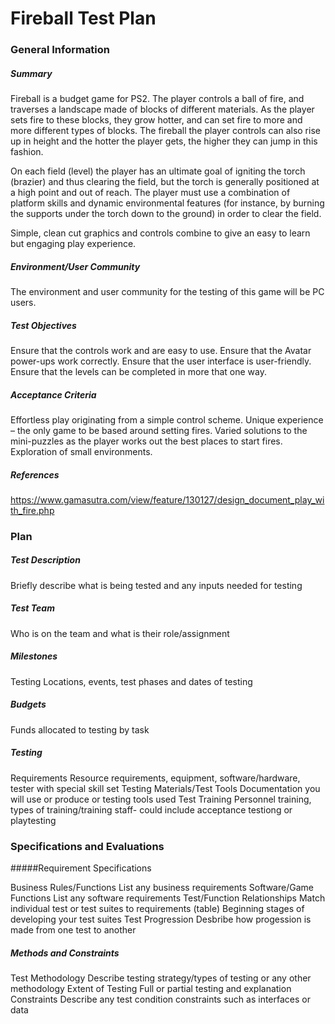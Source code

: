 # Fireball Test Plan

### General Information

##### Summary

Fireball is a budget game for PS2. The player controls a ball of fire, and traverses a landscape made of blocks of
different materials. As the player sets fire to these blocks, they grow hotter, and can set fire to more and more
different types of blocks. The fireball the player controls can also rise up in height and the hotter the player gets,
the higher they can jump in this fashion.

On each field (level) the player has an ultimate goal of igniting the torch (brazier) and thus clearing the field,
but the torch is generally positioned at a high point and out of reach. The player must use a combination of
platform skills and dynamic environmental features (for instance, by burning the supports under the torch down to the ground)
in order to clear the field.

Simple, clean cut graphics and controls combine to give an easy to learn but engaging play experience.

##### Environment/User Community

The environment and user community for the testing of this game will be PC users.

##### Test Objectives

Ensure that the controls work and are easy to use.
Ensure that the Avatar power-ups work correctly.
Ensure that the user interface is user-friendly.
Ensure that the levels can be completed in more that one way.

##### Acceptance Criteria

Effortless play originating from a simple control scheme.
Unique experience – the only game to be based around setting fires.
Varied solutions to the mini-puzzles as the player works out the best places to start fires.
Exploration of small environments.

##### References

https://www.gamasutra.com/view/feature/130127/design_document_play_with_fire.php

### Plan

##### Test Description

Briefly describe what is being tested and any inputs needed for testing

##### Test Team

Who is on the team and what is their role/assignment

##### Milestones

Testing Locations, events, test phases and dates of testing

##### Budgets

Funds allocated to testing by task

##### Testing

Requirements
  Resource requirements, equipment, software/hardware, tester with special skill set
Testing Materials/Test Tools
  Documentation you will use or produce or testing tools used
Test Training
  Personnel training, types of training/training staff- could include acceptance testiong or playtesting
  
### Specifications and Evaluations

#####Requirement Specifications

Business Rules/Functions
  List any business requirements
Software/Game Functions
  List any software requirements
Test/Function Relationships
  Match individual test or test suites to requirements (table)
  Beginning stages of developing your test suites
Test Progression
  Desbribe how progession is made from one test to another
  
##### Methods and Constraints

Test Methodology
  Describe testing strategy/types of testing or any other methodology
Extent of Testing
  Full or partial testing and explanation
Constraints
  Describe any test condition constraints such as interfaces or data
